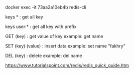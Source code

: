 docker exec -it 73aa2a10eb4b redis-cli

keys * : get all key

keys user:* : get all key with prefix

GET (key) : get value of key
example: get name

SET (key) (value) : insert data
example: set name "fakhry"

DEL (key) : delete
example: del name

https://www.tutorialspoint.com/redis/redis_quick_guide.htm
